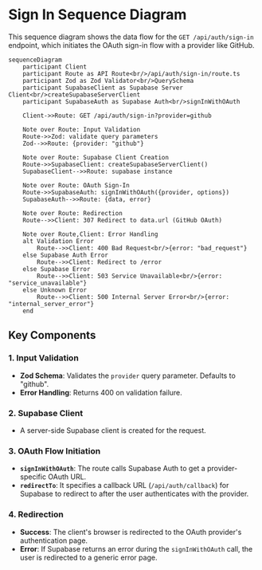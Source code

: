 # Sign In Sequence Diagram

This sequence diagram shows the data flow for the `GET /api/auth/sign-in` endpoint, which initiates the OAuth sign-in flow with a provider like GitHub.

```mermaid
sequenceDiagram
    participant Client
    participant Route as API Route<br/>/api/auth/sign-in/route.ts
    participant Zod as Zod Validator<br/>QuerySchema
    participant SupabaseClient as Supabase Server Client<br/>createSupabaseServerClient
    participant SupabaseAuth as Supabase Auth<br/>signInWithOAuth

    Client->>Route: GET /api/auth/sign-in?provider=github

    Note over Route: Input Validation
    Route->>Zod: validate query parameters
    Zod-->>Route: {provider: "github"}

    Note over Route: Supabase Client Creation
    Route->>SupabaseClient: createSupabaseServerClient()
    SupabaseClient-->>Route: supabase instance

    Note over Route: OAuth Sign-In
    Route->>SupabaseAuth: signInWithOAuth({provider, options})
    SupabaseAuth-->>Route: {data, error}

    Note over Route: Redirection
    Route-->>Client: 307 Redirect to data.url (GitHub OAuth)

    Note over Route,Client: Error Handling
    alt Validation Error
        Route-->>Client: 400 Bad Request<br/>{error: "bad_request"}
    else Supabase Auth Error
        Route-->>Client: Redirect to /error
    else Supabase Error
        Route-->>Client: 503 Service Unavailable<br/>{error: "service_unavailable"}
    else Unknown Error
        Route-->>Client: 500 Internal Server Error<br/>{error: "internal_server_error"}
    end
```

## Key Components

### 1. Input Validation

- **Zod Schema**: Validates the `provider` query parameter. Defaults to "github".
- **Error Handling**: Returns 400 on validation failure.

### 2. Supabase Client

- A server-side Supabase client is created for the request.

### 3. OAuth Flow Initiation

- **`signInWithOAuth`**: The route calls Supabase Auth to get a provider-specific OAuth URL.
- **`redirectTo`**: It specifies a callback URL (`/api/auth/callback`) for Supabase to redirect to after the user authenticates with the provider.

### 4. Redirection

- **Success**: The client's browser is redirected to the OAuth provider's authentication page.
- **Error**: If Supabase returns an error during the `signInWithOAuth` call, the user is redirected to a generic error page.

